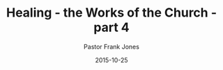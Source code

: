 ---
lunr: "true"
title: "Healing - the Works of the Church - part 4"
author: "Pastor Frank Jones"
postDate: "10-25-2015"
date: 2015-10-25
category: "sermons"
slug: "2015/10/ffc_10252015"
icon: microphone
audioLink: "ffc_10252015"
tags: [healing, disciples, great commission]
mp3: "ffc_10252015/10252015.mp3"
ogg: "ffc_10252015/10252015.ogg"
linkurl: "https://archive.org/download/ffc_10252015/ffc_10252015_files.xml"
ipath: "https://archive.org/download/ffc_10252015/10252015.mp3"
layout: sermon.html
---
